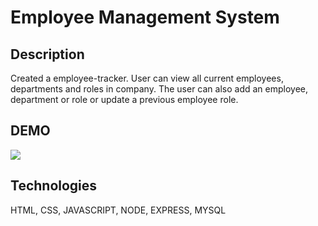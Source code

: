 # Employee Management System

## Description

Created a employee-tracker. User can view all current employees, departments and roles in company. The user can also add an employee, department or role or update a previous employee role.

## DEMO

![](demo\employee-tracker.gif)


## Technologies
HTML, CSS, JAVASCRIPT, NODE, EXPRESS, MYSQL